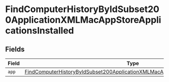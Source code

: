 # FindComputerHistoryByIdSubset200ApplicationXMLMacAppStoreApplicationsInstalled


## Fields

| Field                                                                                                                                                                                             | Type                                                                                                                                                                                              | Required                                                                                                                                                                                          | Description                                                                                                                                                                                       |
| ------------------------------------------------------------------------------------------------------------------------------------------------------------------------------------------------- | ------------------------------------------------------------------------------------------------------------------------------------------------------------------------------------------------- | ------------------------------------------------------------------------------------------------------------------------------------------------------------------------------------------------- | ------------------------------------------------------------------------------------------------------------------------------------------------------------------------------------------------- |
| `app`                                                                                                                                                                                             | [FindComputerHistoryByIdSubset200ApplicationXMLMacAppStoreApplicationsInstalledApp](../../models/operations/findcomputerhistorybyidsubset200applicationxmlmacappstoreapplicationsinstalledapp.md) | :heavy_minus_sign:                                                                                                                                                                                | N/A                                                                                                                                                                                               |